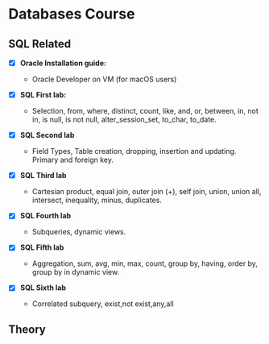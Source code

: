 <h1>Databases Course</h1>

<h2>SQL Related</h2>

- [x] <b>Oracle Installation guide:</b>
	- Oracle Developer on VM (for macOS users)

- [x] <b>SQL First lab:</b>
	- Selection, from, where, distinct, count, like, and, or, between, in,
not in, is null, is not null, alter_session_set, to_char, to_date.

- [x] <b>SQL Second lab</b>
	- Field Types, Table creation, dropping, insertion and updating. Primary and foreign key.

- [x] <b>SQL Third lab</b>
	- Cartesian product, equal join, outer join (+), self join, union, union all, intersect, inequality, minus, duplicates.

- [x] <b>SQL Fourth lab</b>
	- Subqueries, dynamic views.

- [x] <b>SQL Fifth lab</b>
	- Aggregation, sum, avg, min, max, count, group by, having, order by, group by in dynamic view.

- [x] <b>SQL Sixth lab</b>
	- Correlated subquery, exist,not exist,any,all

<h2>Theory</h2>

